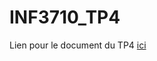 # INF3710_TP4

Lien pour le document du TP4 [ici](https://polymtlca0-my.sharepoint.com/:w:/g/personal/rachad_chazbek_polymtl_ca/EZ2vUne6Je9Ml4H27-GcoCMBLmo2F46VyjVWgjAkdESuAQ?e=ujSU8Q) 
